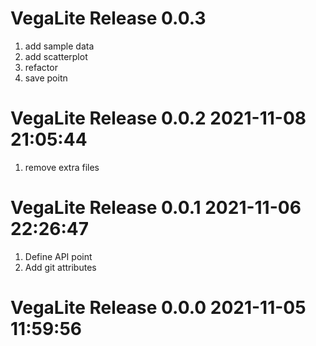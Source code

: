 # VegaLite Release 0.0.3                    
1. add sample data
2. add scatterplot
3. refactor
4. save poitn

# VegaLite Release 0.0.2 2021-11-08 21:05:44
1. remove extra files

# VegaLite Release 0.0.1 2021-11-06 22:26:47
1. Define API point
2. Add git attributes

# VegaLite Release 0.0.0 2021-11-05 11:59:56
